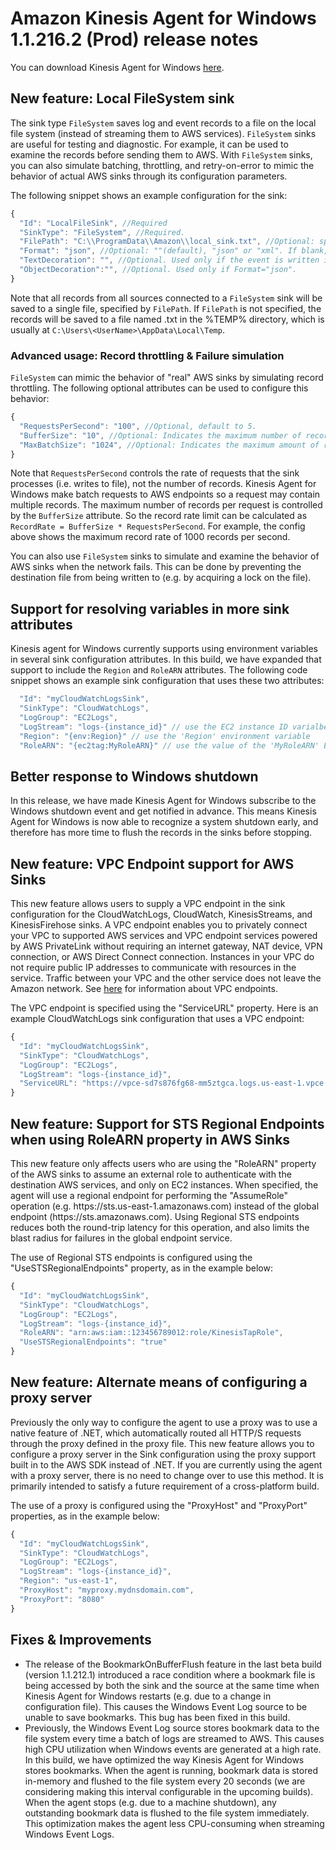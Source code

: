 # Amazon Kinesis Agent for Windows 1.1.216.2 (Prod) release notes
You can download Kinesis Agent for Windows [here](https://s3-us-west-2.amazonaws.com/kinesis-agent-windows/downloads/index.html).

## New feature: Local FileSystem sink

The sink type `FileSystem` saves log and event records to a file on the local file system (instead of streaming them to AWS services). `FileSystem` sinks are useful for testing and diagnostic. For example, it can be used to examine the records before sending them to AWS. With `FileSystem` sinks, you can also simulate batching, throttling, and retry-on-error to mimic the behavior of actual AWS sinks through its configuration parameters.

The following snippet shows an example configuration for the sink:
```javascript
{
  "Id": "LocalFileSink", //Required
  "SinkType": "FileSystem", //Required. 
  "FilePath": "C:\\ProgramData\\Amazon\\local_sink.txt", //Optional: specify the file where records are saved. Default to <TempPath>\\<SinkId>.txt
  "Format": "json", //Optional: ""(default), "json" or "xml". If blank, the event is written to the file in plain text.
  "TextDecoration": "", //Optional. Used only if the event is written in plain text.
  "ObjectDecoration":"", //Optional. Used only if Format="json".
}
```

Note that all records from all sources connected to a `FileSystem` sink will be saved to a single file, specified by `FilePath`. If `FilePath` is not specified, the records will be saved to a file named <SinkId>.txt in the %TEMP% directory, which is usually at `C:\Users\<UserName>\AppData\Local\Temp`.

### Advanced usage: Record throttling & Failure simulation
`FileSystem` can mimic the behavior of "real" AWS sinks by simulating record throttling. The following optional attributes can be used to configure this behavior:
```javascript
{
  "RequestsPerSecond": "100", //Optional, default to 5.
  "BufferSize": "10", //Optional: Indicates the maximum number of records that the sink batches events before saving to file. Type is string.
  "MaxBatchSize": "1024", //Optional: Indicates the maximum amount of record data (in bytes) that the sink batches events before saving to file. Type is string.
}
```
Note that `RequestsPerSecond` controls the rate of requests that the sink processes (i.e. writes to file), not the number of records. Kinesis Agent for Windows make batch requests to AWS endpoints so a request may contain multiple records. The maximum number of records per request is controlled by the `BufferSize` attribute. So the record rate limit can be calculated as `RecordRate = BufferSize * RequestsPerSecond`. For example, the config above shows the maximum record rate of 1000 records per second.

You can also use `FileSystem` sinks to simulate and examine the behavior of AWS sinks when the network fails. This can be done by preventing the destination file from being written to (e.g. by acquiring a lock on the file).

## Support for resolving variables in more sink attributes

Kinesis agent for Windows currently supports using environment variables in several sink configuration attributes. In this build, we have expanded that support to include the `Region` and `RoleARN` attributes.
The following code snippet shows an example sink configuration that uses these two attributes:
```javascript
  "Id": "myCloudWatchLogsSink",
  "SinkType": "CloudWatchLogs",
  "LogGroup": "EC2Logs",
  "LogStream": "logs-{instance_id}" // use the EC2 instance ID varialbe
  "Region": "{env:Region}" // use the 'Region' environment variable
  "RoleARN": "{ec2tag:MyRoleARN}" // use the value of the 'MyRoleARN' EC2 tag
``` 

## Better response to Windows shutdown
In this release, we have made Kinesis Agent for Windows subscribe to the Windows shutdown event and get notified in advance. This means Kinesis Agent for Windows is now able to recognize a system shutdown early, and therefore has more time to flush the records in the sinks before stopping.

## New feature: VPC Endpoint support for AWS Sinks

This new feature allows users to supply a VPC endpoint in the sink configuration for the CloudWatchLogs, CloudWatch, KinesisStreams, and KinesisFirehose sinks.
A VPC endpoint enables you to privately connect your VPC to supported AWS services and VPC endpoint services powered by AWS PrivateLink without requiring an internet gateway, NAT device, VPN connection, or AWS Direct Connect connection. Instances in your VPC do not require public IP addresses to communicate with resources in the service. Traffic between your VPC and the other service does not leave the Amazon network.
See [here](https://docs.aws.amazon.com/vpc/latest/userguide/vpc-endpoints.html) for information about VPC endpoints.

The VPC endpoint is specified using the "ServiceURL" property. Here is an example CloudWatchLogs sink configuration that uses a VPC endpoint:
```javascript
{
  "Id": "myCloudWatchLogsSink",
  "SinkType": "CloudWatchLogs",
  "LogGroup": "EC2Logs",
  "LogStream": "logs-{instance_id}",
  "ServiceURL": "https://vpce-sd7s876fg68-mm5ztgca.logs.us-east-1.vpce.amazonaws.com" // use the value that is displayed in the VPC endpoint details tab in the VPC console
}
```

## New feature: Support for STS Regional Endpoints when using RoleARN property in AWS Sinks

This new feature only affects users who are using the "RoleARN" property of the AWS sinks to assume an external role to authenticate with the destination AWS services, and only on EC2 instances.
When specified, the agent will use a regional endpoint for performing the "AssumeRole" operation (e.g. https\://sts.us-east-1.amazonaws.com) instead of the global endpoint (https\://sts.amazonaws.com).
Using Regional STS endpoints reduces both the round-trip latency for this operation, and also limits the blast radius for failures in the global endpoint service.

The use of Regional STS endpoints is configured using the "UseSTSRegionalEndpoints" property, as in the example below:
```javascript
{
  "Id": "myCloudWatchLogsSink",
  "SinkType": "CloudWatchLogs",
  "LogGroup": "EC2Logs",
  "LogStream": "logs-{instance_id}",
  "RoleARN": "arn:aws:iam::123456789012:role/KinesisTapRole",
  "UseSTSRegionalEndpoints": "true"
}
```

## New feature: Alternate means of configuring a proxy server

Previously the only way to configure the agent to use a proxy was to use a native feature of .NET, which automatically routed all HTTP/S requests through the proxy defined in the proxy file.
This new feature allows you to configure a proxy server in the Sink configuration using the proxy support built in to the AWS SDK instead of .NET.
If you are currently using the agent with a proxy server, there is no need to change over to use this method. It is primarily intended to satisfy a future requirement of a cross-platform build.

The use of a proxy is configured using the "ProxyHost" and "ProxyPort" properties, as in the example below:
```javascript
{
  "Id": "myCloudWatchLogsSink",
  "SinkType": "CloudWatchLogs",
  "LogGroup": "EC2Logs",
  "LogStream": "logs-{instance_id}",
  "Region": "us-east-1",
  "ProxyHost": "myproxy.mydnsdomain.com",
  "ProxyPort": "8080"
}
```

## Fixes & Improvements

* The release of the BookmarkOnBufferFlush feature in the last beta build (version 1.1.212.1) introduced a race condition where a bookmark file is being accessed by both the sink and the source at the same time when Kinesis Agent for Windows restarts (e.g. due to a change in configuration file). This causes the Windows Event Log source to be unable to save bookmarks. This bug has been fixed in this build. 
* Previously, the Windows Event Log source stores bookmark data to the file system every time a batch of logs are streamed to AWS. This causes high CPU utilization when Windows events are generated at a high rate. In this build, we have optimized the way Kinesis Agent for Windows stores bookmarks. When the agent is running, bookmark data is stored in-memory and flushed to the file system every 20 seconds (we are considering making this interval configurable in the upcoming builds). When the agent stops (e.g. due to a machine shutdown), any outstanding bookmark data is flushed to the file system immediately. This optimization makes the agent less CPU-consuming when streaming Windows Event Logs.
